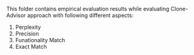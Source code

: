 This folder contains empirical evaluation results while evaluating Clone-Advisor approach with following different aspects:

<ol>
  <li>Perplexity</li>
  <li>Precision</li>
  <li>Funationality Match</li>
  <li>Exact Match</li>
</ol>
